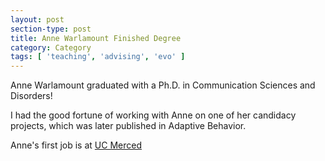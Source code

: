 ```yaml
---
layout: post
section-type: post
title: Anne Warlamount Finished Degree
category: Category
tags: [ 'teaching', 'advising', 'evo' ]
---
```

Anne Warlamount graduated with a Ph.D. in Communication Sciences and Disorders!

I had the good fortune of working with Anne on one of her candidacy projects, which was later published in Adaptive Behavior.

Anne's first job is at [UC Merced](http://www.annewarlaumont.org/lab/)
